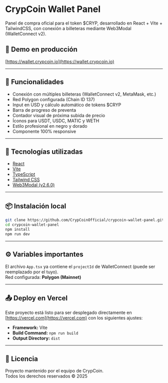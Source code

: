
# CrypCoin Wallet Panel

Panel de compra oficial para el token $CRYP, desarrollado en React + Vite + TailwindCSS, con conexión a billeteras mediante Web3Modal (WalletConnect v2).

## 🔗 Demo en producción

[https://wallet.crypcoin.io](https://wallet.crypcoin.io)

---

## 🚀 Funcionalidades

- Conexión con múltiples billeteras (WalletConnect v2, MetaMask, etc.)
- Red Polygon configurada (Chain ID 137)
- Input en USD y cálculo automático de tokens $CRYP
- Barra de progreso de preventa
- Contador visual de próxima subida de precio
- Íconos para USDT, USDC, MATIC y WETH
- Estilo profesional en negro y dorado
- Componente 100% responsive

---

## 🧱 Tecnologías utilizadas

- [React](https://reactjs.org/)
- [Vite](https://vitejs.dev/)
- [TypeScript](https://www.typescriptlang.org/)
- [Tailwind CSS](https://tailwindcss.com/)
- [Web3Modal (v2.6.0)](https://docs.walletconnect.com/2.0/web/web3modal/react/about)

---

## 📦 Instalación local

```bash
git clone https://github.com/CrypCoinOfficial/crypcoin-wallet-panel.git
cd crypcoin-wallet-panel
npm install
npm run dev
```

---

## ⚙️ Variables importantes

El archivo `App.tsx` ya contiene el `projectId` de WalletConnect (puede ser reemplazado por el tuyo).  
Red configurada: **Polygon (Mainnet)**

---

## 📤 Deploy en Vercel

Este proyecto está listo para ser desplegado directamente en [https://vercel.com](https://vercel.com) con los siguientes ajustes:

- **Framework:** Vite
- **Build Command:** `npm run build`
- **Output Directory:** `dist`

---

## 📄 Licencia

Proyecto mantenido por el equipo de CrypCoin.  
Todos los derechos reservados © 2025
